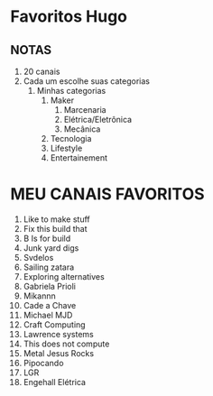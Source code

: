 # Favoritos Hugo

## NOTAS

1. 20 canais
2. Cada um escolhe suas categorias
   1. Minhas categorias
      1. Maker
         1. Marcenaria
         2. Elétrica/Eletrônica
         3. Mecânica
      2. Tecnologia
      3. Lifestyle
      4. Entertainement

# MEU CANAIS FAVORITOS

1. Like to make stuff
2. Fix this build that
3. B Is for build
4. Junk yard digs
5. Svdelos
6. Sailing zatara
7. Exploring alternatives
8. Gabriela Prioli
9. Mikannn
10. Cade a Chave
11. Michael MJD
12. Craft Computing
13. Lawrence systems
14. This does not compute
15. Metal Jesus Rocks
16. Pipocando
17. LGR
18. Engehall Elétrica